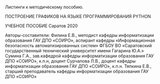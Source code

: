 Листинги к методическому пособию.

ПОСТРОЕНИЕ ГРАФИКОВ 
НА ЯЗЫКЕ ПРОГРАММИРОВАНИЯ PYTHON

УЧЕБНОЕ ПОСОБИЕ 
Саратов 2020


Авторы-составители:
Филина Е.В.,  методист кафедры информатизации образования
ГАУ ДПО «СОИРО», аспирант кафедры «Информационная безопасность автоматизированных систем» ФГБОУ ВО «Саратовский государственный технический университет имени Гагарина Ю.А.»
Сумина Г.А., зав.кафедрой кафедры информатизации образования 
ГАУ ДПО «СОИРО», к.п.н, доцент
Сурчалова Л.В., доцент кафедры информатизации образования ГАУ ДПО «СОИРО», к.п.н.
Тяпкина Е.В., старший преподаватель кафедры информатизации образования ГАУ ДПО «СОИРО»
